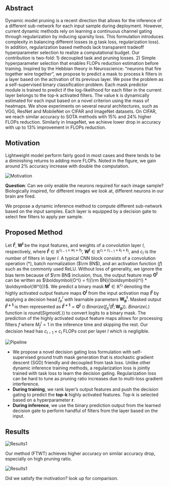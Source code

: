 ## Abstract

Dynamic model pruning is a recent direction that allows for the inference of a different sub-network for each input sample during deployment. However, current dynamic methods rely on learning a continuous channel gating through regularization by inducing sparsity loss. This formulation introduces complexity in balancing different losses (e.g task loss, regularization loss). In addition, regularization based methods lack transparent tradeoff hyperparameter selection to realize a computational budget. Our contribution is two-fold: 1) decoupled task and pruning losses. 2) Simple hyperparameter selection that enables FLOPs reduction estimation before training. Inspired by the Hebbian theory in Neuroscience: “neurons that fire together wire together”, we propose to predict a mask to process k filters in a layer based on the activation of its previous layer. We pose the problem as a self-supervised binary classification problem. Each mask predictor module is trained to predict if the log-likelihood for each filter in the current layer belongs to the top-k activated filters. The value k is dynamically estimated for each input based on a novel criterion using the mass of heatmaps. We show experiments on several neural architectures, such as VGG, ResNet and MobileNet on CIFAR and ImageNet datasets. On CIFAR, we reach similar accuracy to SOTA methods with 15% and 24% higher FLOPs reduction. Similarly in ImageNet, we achieve lower drop in accuracy with up to 13% improvement in FLOPs reduction.

## Motivation

Lightweight model perform fairly good in most cases and there tends to be a diminishing returns to adding more FLOPs. Noted in the figure, we gain around 2% accuracy increase with double the computation. 

![Motivation](/FTWT/assets/motivation.png)

**Question**: Can we only enable the neurons required for each image sample?
Biologically inspired, for different images we look at, different neurons in our brain are fired.

We propose a dynamic inference method to compute different sub-network based on the input samples. Each layer is equipped by a decision gate to select few filters to apply per sample.

## Proposed Method

Let $\boldsymbol{I^l}$, $\boldsymbol{W^l}$ be the input features, and weights of a convolution layer $l$, respectively, where $\boldsymbol{I^l} \in \mathbb{R}^{c_{l-1} \times w_l \times h_l}$, $\boldsymbol{W^l} \in \mathbb{R}^{c_l \times c_{l-1} \times k_l \times k_l}$, and $c_l$ is the number of filters in layer $l$. A typical CNN block consists of a convolution operation ($*$), batch normalization ($\rm BN$), and an activation function ($f$) such as the commonly used ReLU. Without loss of generality, we ignore the bias term because of $\rm BN$ inclusion, thus, the output feature map $\boldsymbol{O^l}$ can be written as $\boldsymbol{O^l} = f({\rm BN}(\boldsymbol{I^l} * \boldsymbol{W^l}))$. We predict a binary mask $\boldsymbol{M^l} \in \mathbb{R}^{c_l}$ denoting the highly activated output feature maps $\boldsymbol{O^l}$ from the input activation map $\boldsymbol{I^l}$ by applying a decision head $f_p^l$ with learnable parameters $\boldsymbol{W_p^l}$. Masked output $\boldsymbol{I^{l+1}}$ is then represented as $\boldsymbol{I^{l+1}} = \boldsymbol{O^l} \odot Binarize(f_p^l(\boldsymbol{I^l};\boldsymbol{W_p}))$. $Binarize(.)$ function is $round(Sigmoid(.))$ to convert logits to a binary mask. The prediction of the highly activated output feature maps allows for processing filters $f$ where $M_f^l=1$ in the inference time and skipping the rest. Our decision head has $c_{l-1} \times c_{l}$ FLOPs cost per layer $l$ which is negligible.

![Pipeline](/FTWT/assets/method.png)

- We propose a novel decision gating loss formulation with self-supervised ground truth mask generation that is stochastic gradient descent (SGD) friendly and decoupled from task loss. Unlike other dynamic inference training methods, a regularization loss is jointly trained with task loss to learn the decision gating. Regularization loss can be hard to tune as pruning ratio increases due to multi-loss gradient interference.
- **During training**, we rank layer’s output features and push the decision gating to predict the **top-k** highly activated features. Top-k is selected based on a hyperparameter **r**.
- **During inference**, we use the binary prediction output from the learned decision gate to perform
handful of filters from the layer based on the input.


## Results

![Results1](/FTWT/assets/results1.png)

Our method (FTWT) achieves higher accuracy on similar accuracy drop, especially on high pruning ratio.

![Results1](/FTWT/assets/res1.png)

Did we satisfy the motivation? look up for comparison.




